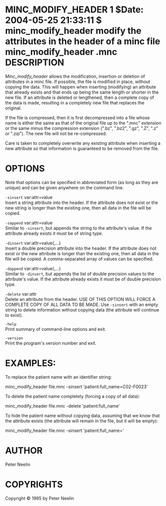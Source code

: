 MINC\_MODIFY\_HEADER
1
$Date: 2004-05-25 21:33:11 $
minc\_modify\_header
modify the attributes in the header of a minc file
minc\_modify\_header
<options>
<file>.mnc
DESCRIPTION
===========

*Minc\_modify\_header* allows the modification, insertion or deletion of attributes in a minc file. If possible, the file is modified in place, without copying the data. This will happen when inserting (modifying) an attribute that already exists and that ends up being the same length or shorter in the new file. If an attribute is deleted or lengthened, then a complete copy of the data is made, resulting in a completely new file that replaces the original.

If the file is compressed, then it is first decompressed into a file whose name is either the same as that of the original file up to the ".mnc" extension or the same minus the compression extension (".bz", ".bz2", ".gz", ".Z", ".z" or ".zip"). The new file will not be re-compressed.

Care is taken to completely overwrite any existing attribute when inserting a new attribute so that information is guaranteed to be removed from the file.

OPTIONS
=======

Note that options can be specified in abbreviated form (as long as they are unique) and can be given anywhere on the command line.

`-sinsert` var:attr=value  
Insert a string attribute into the header. If the attribute does not exist or the new string is longer than the existing one, then all data in the file will be copied.

`-sappend` var:attr=value  
Similar to `-sinsert`, but appends the string to the attribute's value. If the attribute already exists it must be of string type.

`-dinsert` var:attr=value(,...)  
Insert a double precision attribute into the header. If the attribute does not exist or the new attribute is longer than the existing one, then all data in the file will be copied. A comma-separated array of values can be specified.

`-dappend` var:attr=value(,...)  
Similar to `-dinsert`, but appends the list of double precision values to the attribute's value. If the attribute already exists it must be of double precision type.

`-delete` var:attr  
Delete an attribute from the header. USE OF THIS OPTION WILL FORCE A COMPLETE COPY OF ALL DATA TO BE MADE. Use `-sinsert` with an empty string to delete information without copying data (the attribute will continue to exist).

`-help`  
Print summary of command-line options and exit.

`-version`  
Print the program's version number and exit.

EXAMPLES:
=========

To replace the patient name with an identifier string:

minc\_modify\_header file.mnc -sinsert 'patient:full\_name=C02-F0023'

To delete the patient name completely (forcing a copy of all data):

minc\_modify\_header file.mnc -delete 'patient:full\_name'

To hide the patient name without copying data, assuming that we know that the attribute exists (the attribute will remain in the file, but it will be empty):

minc\_modify\_header file.mnc -sinsert 'patient:full\_name='

AUTHOR
======

Peter Neelin

COPYRIGHTS
==========

Copyright © 1995 by Peter Neelin
